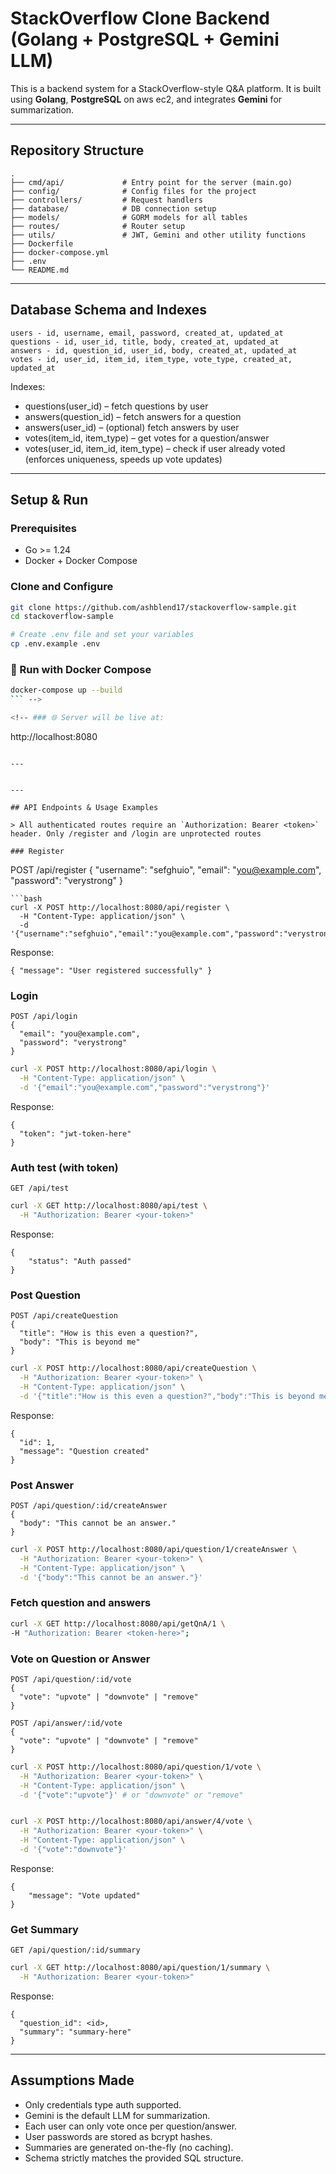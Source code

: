 # StackOverflow Clone Backend (Golang + PostgreSQL + Gemini LLM)

This is a backend system for a StackOverflow-style Q\&A platform. It is built using **Golang**, **PostgreSQL** on aws ec2, and integrates **Gemini** for summarization.


---

## Repository Structure

```
.
├── cmd/api/             # Entry point for the server (main.go)
├── config/              # Config files for the project
├── controllers/         # Request handlers
├── database/            # DB connection setup
├── models/              # GORM models for all tables
├── routes/              # Router setup
├── utils/               # JWT, Gemini and other utility functions
├── Dockerfile
├── docker-compose.yml
├── .env
└── README.md
```

---
## Database Schema and Indexes
```
users - id, username, email, password, created_at, updated_at  
questions - id, user_id, title, body, created_at, updated_at  
answers - id, question_id, user_id, body, created_at, updated_at  
votes - id, user_id, item_id, item_type, vote_type, created_at, updated_at  

```

Indexes:
- questions(user_id) – fetch questions by user
- answers(question_id) – fetch answers for a question
- answers(user_id) – (optional) fetch answers by user
- votes(item_id, item_type) – get votes for a question/answer
- votes(user_id, item_id, item_type) – check if user already voted (enforces uniqueness, speeds up vote updates)
---

## Setup & Run

### Prerequisites

* Go >= 1.24
* Docker + Docker Compose

### Clone and Configure

```bash
git clone https://github.com/ashblend17/stackoverflow-sample.git
cd stackoverflow-sample

# Create .env file and set your variables
cp .env.example .env
```

### 🐳 Run with Docker Compose

```bash
docker-compose up --build
``` -->

<!-- ### 🌐 Server will be live at:

```
http://localhost:8080
```

---


---

## API Endpoints & Usage Examples

> All authenticated routes require an `Authorization: Bearer <token>` header. Only /register and /login are unprotected routes

### Register

```
POST /api/register
{
  "username": "sefghuio",
  "email": "you@example.com",
  "password": "verystrong"
}
```
```bash
curl -X POST http://localhost:8080/api/register \
  -H "Content-Type: application/json" \
  -d '{"username":"sefghuio","email":"you@example.com","password":"verystrong"}'

```
Response:
```
{ "message": "User registered successfully" }
```


### Login

```
POST /api/login
{
  "email": "you@example.com",
  "password": "verystrong"
}
```
```bash
curl -X POST http://localhost:8080/api/login \
  -H "Content-Type: application/json" \
  -d '{"email":"you@example.com","password":"verystrong"}'

```
Response:
```
{
  "token": "jwt-token-here"
}
```

### Auth test (with token)
```
GET /api/test
```
```bash
curl -X GET http://localhost:8080/api/test \
  -H "Authorization: Bearer <your-token>"
```
Response:
```
{
    "status": "Auth passed"
}
```

### Post Question

```
POST /api/createQuestion
{
  "title": "How is this even a question?",
  "body": "This is beyond me"
}
```
```bash
curl -X POST http://localhost:8080/api/createQuestion \
  -H "Authorization: Bearer <your-token>" \
  -H "Content-Type: application/json" \
  -d '{"title":"How is this even a question?","body":"This is beyond me..."}'

```
Response:
```
{
  "id": 1,
  "message": "Question created"
}
```

### Post Answer

```
POST /api/question/:id/createAnswer
{
  "body": "This cannot be an answer."
}
```
```bash
curl -X POST http://localhost:8080/api/question/1/createAnswer \
  -H "Authorization: Bearer <your-token>" \
  -H "Content-Type: application/json" \
  -d '{"body":"This cannot be an answer."}'

```


### Fetch question and answers
```bash
curl -X GET http://localhost:8080/api/getQnA/1 \
-H "Authorization: Bearer <token-here>";

```

### Vote on Question or Answer

```
POST /api/question/:id/vote
{
  "vote": "upvote" | "downvote" | "remove"
}

POST /api/answer/:id/vote
{
  "vote": "upvote" | "downvote" | "remove"
}
```
```bash
curl -X POST http://localhost:8080/api/question/1/vote \
  -H "Authorization: Bearer <your-token>" \
  -H "Content-Type: application/json" \
  -d '{"vote":"upvote"}' # or "downvote" or "remove"


curl -X POST http://localhost:8080/api/answer/4/vote \
  -H "Authorization: Bearer <your-token>" \
  -H "Content-Type: application/json" \
  -d '{"vote":"downvote"}'

```

Response:
```
{
    "message": "Vote updated"
}
```

### Get Summary

```
GET /api/question/:id/summary
```
```bash
curl -X GET http://localhost:8080/api/question/1/summary \
  -H "Authorization: Bearer <your-token>"

```

Response:
```
{
  "question_id": <id>, 
  "summary": "summary-here"
}
```

---

## Assumptions Made

* Only credentials type auth supported.
* Gemini is the default LLM for summarization.
* Each user can only vote once per question/answer.
* User passwords are stored as bcrypt hashes.
* Summaries are generated on-the-fly (no caching).
* Schema strictly matches the provided SQL structure.
